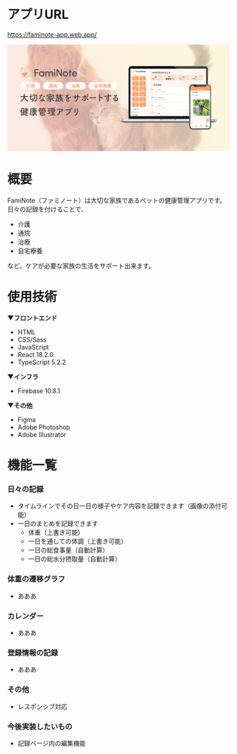 # アプリURL
https://faminote-app.web.app/


![MV](./github_img/fv_wide.png)

# 概要
FamiNote（ファミノート）は大切な家族であるペットの健康管理アプリです。  
日々の記録を付けることで、  
- 介護  
- 通院  
- 治療  
- 自宅療養

など、ケアが必要な家族の生活をサポート出来ます。

# 使用技術
**▼フロントエンド**
- HTML
- CSS/Sass
- JavaScript
- React 18.2.0
- TypeScript 5.2.2


**▼インフラ**
- Firebase 10.8.1


**▼その他**
- Figma
- Adobe Photoshop
- Adobe Illustrator


# 機能一覧
### 日々の記録
- タイムラインでその日一日の様子やケア内容を記録できます（画像の添付可能）
- 一日のまとめを記録できます
  - 体重（上書き可能）
  - 一日を通しての体調（上書き可能）
  - 一日の総食事量（自動計算）
  - 一日の総水分摂取量（自動計算）

### 体重の遷移グラフ
- あああ

### カレンダー
- あああ


### 登録情報の記録
- あああ

### その他
- レスポンシブ対応

### 今後実装したいもの
- 記録ページ内の編集機能

